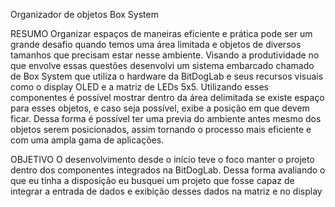 Organizador de objetos Box System

RESUMO
Organizar espaços de maneiras eficiente e prática pode ser um grande desafio quando temos
uma área limitada e objetos de diversos tamanhos que precisam estar nesse ambiente. Visando
a produtividade no que envolve essas questões desenvolvi um sistema embarcado chamado de
Box System que utiliza o hardware da BitDogLab e seus recursos visuais como o display OLED
e a matriz de LEDs 5x5. Utilizando esses componentes é possível mostrar dentro da área
delimitada se existe espaço para esses objetos, e caso seja possível, exibe a posição em que
devem ficar. Dessa forma é possível ter uma previa do ambiente antes mesmo dos objetos serem
posicionados, assim tornando o processo mais eficiente e com uma ampla gama de aplicações.

OBJETIVO
O desenvolvimento desde o início teve o foco manter o projeto dentro dos componentes
integrados na BitDogLab. Dessa forma avaliando o que eu tinha a disposição eu busquei um
projeto que fosse capaz de integrar a entrada de dados e exibição desses dados na matriz e no
display
